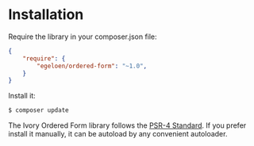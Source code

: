 # Installation

Require the library in your composer.json file:

``` json
{
    "require": {
        "egeloen/ordered-form": "~1.0",
    }
}
```

Install it:

``` bash
$ composer update
```

The Ivory Ordered Form library follows the [PSR-4 Standard](http://www.php-fig.org/psr/psr-4/). If you prefer install
it manually, it can be autoload by any convenient autoloader.
